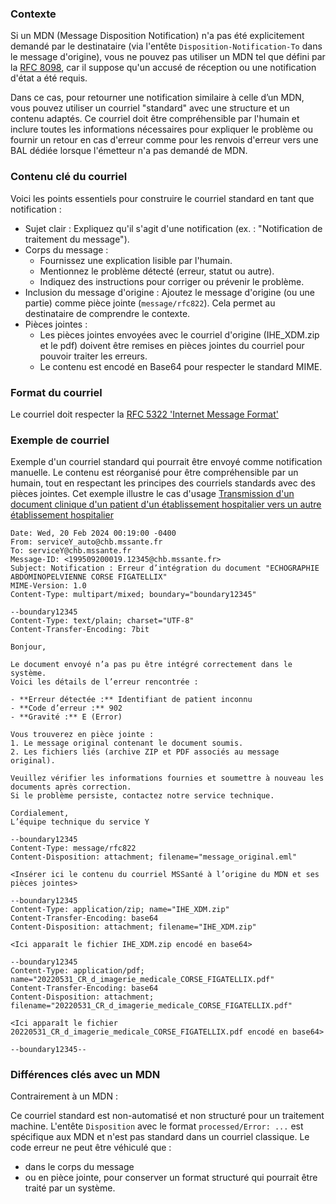 ### Contexte

Si un MDN (Message Disposition Notification) n'a pas été explicitement demandé par le destinataire (via l'entête `Disposition-Notification-To` dans le message d'origine), vous ne pouvez pas utiliser un MDN tel que défini par la [RFC 8098](https://datatracker.ietf.org/doc/html/rfc8098), car il suppose qu'un accusé de réception ou une notification d'état a été requis.

Dans ce cas, pour retourner une notification similaire à celle d’un MDN, vous pouvez utiliser un courriel "standard" avec une structure et un contenu adaptés.
Ce courriel doit être compréhensible par l'humain et inclure toutes les informations nécessaires pour expliquer le problème ou fournir un retour en cas d'erreur comme pour les renvois d'erreur vers une BAL dédiée lorsque l'émetteur n'a pas demandé de MDN.
### Contenu clé du courriel

Voici les points essentiels pour construire le courriel standard en tant que notification :

* Sujet clair : Expliquez qu'il s'agit d'une notification (ex. : "Notification de traitement du message").
* Corps du message :
  * Fournissez une explication lisible par l'humain.
  * Mentionnez le problème détecté (erreur, statut ou autre).
  * Indiquez des instructions pour corriger ou prévenir le problème.
* Inclusion du message d'origine :
Ajoutez le message d'origine (ou une partie) comme pièce jointe (`message/rfc822`).
Cela permet au destinataire de comprendre le contexte.
* Pièces jointes :
  * Les pièces jointes envoyées avec le courriel d'origine (IHE_XDM.zip et le pdf) doivent être remises en pièces jointes du courriel pour pouvoir traiter les erreurs.
  * Le contenu est encodé en Base64 pour respecter le standard MIME.

### Format du courriel

Le courriel doit respecter la [RFC 5322 'Internet Message Format'](https://datatracker.ietf.org/doc/html/rfc5322)


### Exemple de courriel

Exemple d'un courriel standard qui pourrait être envoyé comme notification manuelle. Le contenu est réorganisé pour être compréhensible par un humain, tout en respectant les principes des courriels standards avec des pièces jointes.
Cet exemple illustre le cas d'usage [Transmission d'un document clinique d'un patient d'un établissement hospitalier vers un autre établissement hospitalier](volume1.html#description-du-cas-dusage-en-erreur)


```
Date: Wed, 20 Feb 2024 00:19:00 -0400
From: serviceY_auto@chb.mssante.fr
To: serviceY@chb.mssante.fr
Message-ID: <199509200019.12345@chb.mssante.fr>
Subject: Notification : Erreur d’intégration du document "ECHOGRAPHIE ABDOMINOPELVIENNE CORSE FIGATELLIX"
MIME-Version: 1.0
Content-Type: multipart/mixed; boundary="boundary12345"

--boundary12345
Content-Type: text/plain; charset="UTF-8"
Content-Transfer-Encoding: 7bit

Bonjour,

Le document envoyé n’a pas pu être intégré correctement dans le système. 
Voici les détails de l’erreur rencontrée :

- **Erreur détectée :** Identifiant de patient inconnu
- **Code d’erreur :** 902
- **Gravité :** E (Error)

Vous trouverez en pièce jointe :
1. Le message original contenant le document soumis.
2. Les fichiers liés (archive ZIP et PDF associés au message original).

Veuillez vérifier les informations fournies et soumettre à nouveau les documents après correction. 
Si le problème persiste, contactez notre service technique.

Cordialement,  
L’équipe technique du service Y  

--boundary12345
Content-Type: message/rfc822
Content-Disposition: attachment; filename="message_original.eml"

<Insérer ici le contenu du courriel MSSanté à l’origine du MDN et ses pièces jointes>

--boundary12345
Content-Type: application/zip; name="IHE_XDM.zip"
Content-Transfer-Encoding: base64
Content-Disposition: attachment; filename="IHE_XDM.zip"

<Ici apparaît le fichier IHE_XDM.zip encodé en base64>

--boundary12345
Content-Type: application/pdf; name="20220531_CR_d_imagerie_medicale_CORSE_FIGATELLIX.pdf"
Content-Transfer-Encoding: base64
Content-Disposition: attachment; filename="20220531_CR_d_imagerie_medicale_CORSE_FIGATELLIX.pdf"

<Ici apparaît le fichier 20220531_CR_d_imagerie_medicale_CORSE_FIGATELLIX.pdf encodé en base64>

--boundary12345--
```

### Différences clés avec un MDN
Contrairement à un MDN :

  Ce courriel standard est non-automatisé et non structuré pour un traitement machine. L'entête `Disposition` avec le format `processed/Error: ...` est spécifique aux MDN et n'est pas standard dans un courriel classique. 
  Le code erreur ne peut être véhiculé que :

* dans le corps du message
* ou en pièce jointe, pour conserver un format structuré qui pourrait être traité par un système.
